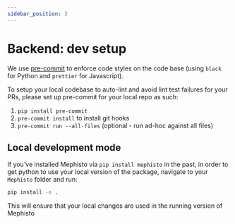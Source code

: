 ```yaml
---
sidebar_position: 3
---
```


# Backend: dev setup

We use [pre-commit](https://pre-commit.com/) to enforce code styles on the code base (using `black` for Python and `prettier` for Javascript).

To setup your local codebase to auto-lint and avoid lint test failures for your PRs, please set up pre-commit for your local repo as such:

1. `pip install pre-commit`
2. `pre-commit install` to install git hooks
3. `pre-commit run --all-files` (optional - run ad-hoc against all files)


## Local development mode

If you've installed Mephisto via `pip install mephisto` in the past, in order to get python to use your local version of the package, navigate to your `Mephisto` folder and run:
```bash
pip install -e .
```
This will ensure that your local changes are used in the running version of Mephisto
